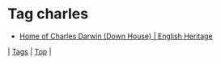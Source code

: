 <!--
title: Tag charles
date: 2020-06-28T15:00:41.181Z
tags:
-->
# Tag charles

 * [Home of Charles Darwin (Down House) | English Heritage](124422253927.md)

| [Tags](tags.md) | [Top](index.md) |
